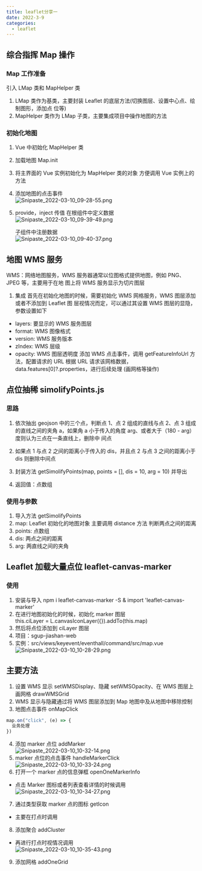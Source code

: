 ```yaml
---
title: leaflet分享一
date: 2022-3-9
categories:
  - leaflet
---
```


## 综合指挥 Map 操作

### Map 工作准备

引入 LMap 类和 MapHelper 类

1. LMap 类作为基类，主要封装 Leaflet 的底层方法(切换图层、设置中心点、绘制图形，添加点
   位等)
2. MapHelper 类作为 LMap 子类，主要集成项目中操作地图的方法

### 初始化地图

1. Vue 中初始化 MapHelper 类
2. 加载地图 Map.init
3. 将主界面的 Vue 实例初始化为 MapHelper 类的对象 方便调用 Vue 实例上的方法
4. 添加地图的点击事件  
   ![Snipaste_2022-03-10_09-28-55.png](https://s2.loli.net/2022/03/10/gi9ZwUWJNABVlqc.png)
5. provide，inject 传值
   在根组件中定义数据  
   ![Snipaste_2022-03-10_09-39-49.png](https://s2.loli.net/2022/03/10/nqHED84x6CcouKY.png)

   子组件中注册数据  
   ![Snipaste_2022-03-10_09-40-37.png](https://s2.loli.net/2022/03/10/s5SMKadiPRC1FT8.png)

## 地图 WMS 服务

WMS：网络地图服务，WMS 服务器通常以位图格式提供地图，例如 PNG、JPEG 等，主要用于在地
图上将 WMS 服务显示为切片图层

1. 集成
   首先在初始化地图的时候，需要初始化 WMS 网格服务，WMS 图层添加或者不添加到 Leaflet 图
   层视情况而定，可以通过其设置 WMS 图层的显隐，参数设置如下

- layers: 要显示的 WMS 服务图层
- format: WMS 图像格式
- version: WMS 服务版本
- zIndex: WMS 层级
- opacity: WMS 图层透明度
  添加 WMS 点击事件，调用 getFeatureInfoUrl 方法，配置请求的 URL
  根据 URL 请求该网格数据，data.features[0]?.properties，进行后续处理 (画网格等操作)

## 点位抽稀 simolifyPoints.js

### 思路

1. 依次抽出 geojson 中的三个点，判断点 1、点 2 组成的直线与点 2、点 3 组成的直线之间的夹角
   a，如果角 a 小于传入的角度 arg、或者大于（180 - arg）度则认为三点在一条直线上，删除中
   间点

2. 如果点 1 与点 2 之间的距离小于传入的 dis，并且点 2 与点 3 之间的距离小于 dis 则删除中间点
3. 封装方法 getSimolifyPoints(map, points = [], dis = 10, arg = 10) 并导出
4. 返回值：点数组

### 使用与参数

1. 导入方法 getSimolifyPoints
2. map: Leaflet 初始化的地图对象 主要调用 distance 方法 判断两点之间的距离
3. points: 点数组
4. dis: 两点之间的距离
5. arg: 两直线之间的夹角

## Leaflet 加载大量点位 leaflet-canvas-marker

### 使用

1. 安装与导入 npm i leaflet-canvas-marker -S & import 'leaflet-canvas-marker'
2. 在进行地图初始化的时候，初始化 marker 图层  
   this.ciLayer = L.canvasIconLayer({}).addTo(this.map)
3. 然后将点位添加到 ciLayer 图层
4. 项目：sgup-jiashan-web
5. 实例：src/views/keyevent/eventhall/command/src/map.vue  
   ![Snipaste_2022-03-10_10-28-29.png](https://s2.loli.net/2022/03/10/9xq6CBuMpcF1A7G.png)

## 主要方法

1. 设置 WMS 显示 setWMSDisplay、隐藏 setWMSOpacity、在 WMS 图层上画网格 drawWMSGrid
2. WMS 显示与隐藏通过将 WMS 图层添加到 Map 地图中及从地图中移除控制
3. 地图点击事件 onMapClick

```js
map.on("click", (e) => {
  业务处理
})
```

4. 添加 marker 点位 addMarker  
   ![Snipaste_2022-03-10_10-32-14.png](https://s2.loli.net/2022/03/10/Nfrbyomg7PWenvK.png)
5. marker 点位的点击事件 handleMarkerClick  
   ![Snipaste_2022-03-10_10-33-24.png](https://s2.loli.net/2022/03/10/2MEmHCbn1uFsaf5.png)
6. 打开一个 marker 点的信息弹框 openOneMarkerInfo

- 点击 Marker 图标或者列表查看详情的时候调用  
  ![Snipaste_2022-03-10_10-34-27.png](https://s2.loli.net/2022/03/10/oZTtjCcbawFnGRf.png)

7. 通过类型获取 marker 点的图标 getIcon

- 主要在打点时调用

8. 添加聚合 addCluster

- 再进行打点时视情况调用  
  ![Snipaste_2022-03-10_10-35-43.png](https://s2.loli.net/2022/03/10/N23Ot7qhmJXKkTF.png)

9. 添加网格 addOneGrid
